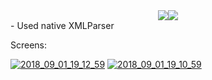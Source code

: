 <div style="text-align:center"><img src ="https://ibb.co/b9oPLK"><img src="https://preview.ibb.co/bGWN7z/back.png" /></div>
- Used native XMLParser

Screens:


<a href="https://ibb.co/dCqJEe"><img src="https://image.ibb.co/gdSb0K/2018_09_01_19_12_59.png" alt="2018_09_01_19_12_59" border="0"></a>
<a href="https://ibb.co/cONyEe"><img src="https://preview.ibb.co/ifiS7z/2018_09_01_19_10_59.png" alt="2018_09_01_19_10_59" border="0"></a>
